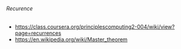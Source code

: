 ###### Recurence
  * https://class.coursera.org/principlescomputing2-004/wiki/view?page=recurrences
  * https://en.wikipedia.org/wiki/Master_theorem
